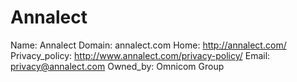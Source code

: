 
# Annalect

Name: Annalect
Domain: annalect.com
Home: http://annalect.com/
Privacy_policy: http://www.annalect.com/privacy-policy/
Email: privacy@annalect.com
Owned_by: Omnicom Group
